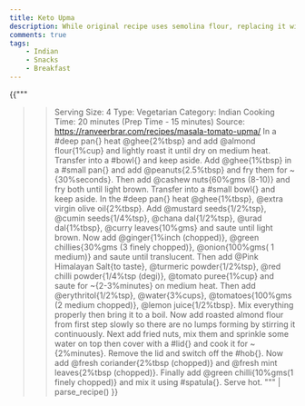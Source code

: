 ```yaml
---
title: Keto Upma
description: While original recipe uses semolina flour, replacing it with Almond flour works perfectly. The resulting dish is more filling than the one resulting from original recipe and thus creates twice the amount of servings.
comments: true
tags:
    - Indian
    - Snacks
    - Breakfast
---
```


{{"""
>> Serving Size: 4
>> Type: Vegetarian
>> Category: Indian
>> Cooking Time: 20 minutes (Prep Time - 15 minutes)
>> Source: https://ranveerbrar.com/recipes/masala-tomato-upma/
In a #deep pan{} heat @ghee{2%tbsp} and add @almond flour{1%cup} and lightly roast it until dry on medium heat.
Transfer into a #bowl{} and keep aside.
Add @ghee{1%tbsp} in a #small pan{} and add @peanuts{2.5%tbsp} and fry them for ~{30%seconds}.
Then add @cashew nuts{60%gms (8-10)} and fry both until light brown.
Transfer into a #small bowl{} and keep aside.
In the #deep pan{} heat @ghee{1%tbsp}, @extra virgin olive oil{2%tbsp}.
Add @mustard seeds{1/2%tsp}, @cumin seeds{1/4%tsp}, @chana dal{1/2%tsp}, @urad dal{1%tbsp}, @curry leaves{10%gms} and saute until light brown.
Now add @ginger{1%inch (chopped)}, @green chillies{30%gms (3 finely chopped)}, @onion{100%gms( 1 medium)} and saute until translucent.
Then add @Pink Himalayan Salt{to taste}, @turmeric powder{1/2%tsp}, @red chilli powder{1/4%tsp (degi)}, @tomato puree{1%cup} and saute for ~{2-3%minutes} on medium heat.
Then add @erythritol{1/2%tsp}, @water{3%cups}, @tomatoes{100%gms (2 medium chopped)}, @lemon juice{1/2%tbsp}. 
Mix everything properly then bring it to a boil.
Now add roasted almond flour from first step slowly so there are no lumps forming by stirring it continuously.
Next add fried nuts, mix them and sprinkle some water on top then cover with a #lid{} and cook it for ~{2%minutes}.
Remove the lid and switch off the #hob{}. 
Now add @fresh coriander{2%tbsp (chopped)} and @fresh mint leaves{2%tbsp (chopped)}.
Finally add @green chilli{10%gms(1 finely chopped)} and mix it using #spatula{}.
Serve hot.
""" | parse_recipe() }}